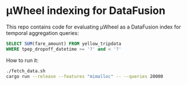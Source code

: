 # µWheel indexing for DataFusion

This repo contains code for evaluating µWheel as a DataFusion index for temporal aggregation queries:

```sql
SELECT SUM(fare_amount) FROM yellow_tripdata
WHERE tpep_dropoff_datetime >= '?' and < '?'
```

How to run it:

```bash
./fetch_data.sh
cargo run --release --features "mimalloc" -- --queries 20000
```
